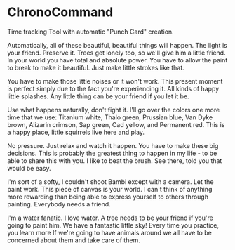 # ChronoCommand
Time tracking Tool with automatic "Punch Card" creation. 

Automatically, all of these beautiful, beautiful things will happen. The light is your friend. Preserve it. Trees get lonely too, so we'll give him a little friend. In your world you have total and absolute power. You have to allow the paint to break to make it beautiful. Just make little strokes like that.

You have to make those little noises or it won't work. This present moment is perfect simply due to the fact you're experiencing it. All kinds of happy little splashes. Any little thing can be your friend if you let it be.

Use what happens naturally, don't fight it. I'll go over the colors one more time that we use: Titanium white, Thalo green, Prussian blue, Van Dyke brown, Alizarin crimson, Sap green, Cad yellow, and Permanent red. This is a happy place, little squirrels live here and play.

No pressure. Just relax and watch it happen. You have to make these big decisions. This is probably the greatest thing to happen in my life - to be able to share this with you. I like to beat the brush. See there, told you that would be easy.

I'm sort of a softy, I couldn't shoot Bambi except with a camera. Let the paint work. This piece of canvas is your world. I can't think of anything more rewarding than being able to express yourself to others through painting. Everybody needs a friend.

I'm a water fanatic. I love water. A tree needs to be your friend if you're going to paint him. We have a fantastic little sky! Every time you practice, you learn more If we're going to have animals around we all have to be concerned about them and take care of them.
